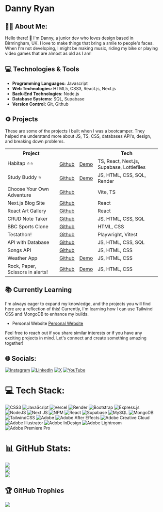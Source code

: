 # Danny Ryan
## 🧙‍♂️ About Me:

Hello there! 👋 I'm Danny, a junior dev who loves design based in Birmingham, UK. I love to make things that bring a smile to people's faces. When I'm not developing, I might be making music, riding my bike or playing video games that are almost as old as I am!

## 💻 Technologies & Tools

- **Programming Languages:** Javascript
- **Web Technologies:** HTML5, CSS3, React.js, Next.js
- **Back-End Technologies:** Node.js
- **Database Systems:** SQL, Supabase
- **Version Control:** Git, Github

## ⚙ Projects

These are some of the projects I built when I was a bootcamper. They helped me understand more about JS, TS, CSS, databases API's, design, and breaking down problems.

<table>
  <tr>
    <th>Project</th>
    <th></th>
    <th></th>
    <th>Tech</th>
  </tr>
  <tr>
    <td>Habitap ⭐⭐</td>
    <td><a href="https://github.com/dannykryan/habitap">Github</a></td>
    <td><a href="https://habitap.vercel.app/">Demo</a></td>
    <td>TS, React, Next.js, Supabase, Lottiefiles</td>
  </tr>
  <tr>
    <td>Study Buddy ⭐</td>
    <td><a href="https://github.com/dannykryan/studybuddy">Github</a></td>
    <td><a href="https://study-buddy-9en0.onrender.com/">Demo</a></td>
    <td>JS, HTML, CSS, SQL, Render</td>
  </tr>
  <tr>
    <td>Choose Your Own Adventure</td>
    <td><a href="https://github.com/dannykryan/soc12-typescript-adventure">Github</a></td>
    <td><a href=""></a></td>
    <td>Vite, TS</td>
  </tr>
  <tr>
    <td>Next.js Blog Site</td>
    <td><a href="https://github.com/dannykryan/soc11-next-blog">Github</a></td>
    <td><a href=""></a></td>
    <td>React</td>
  </tr>
  <tr>
    <td>React Art Gallery</td>
    <td><a href="https://github.com/dannykryan/soc10-react-gallery">Github</a></td>
    <td><a href=""></a></td>
    <td>React</td>
  </tr>
  <tr>
    <td>CRUD Note Taker</td>
    <td><a href="https://github.com/dannykryan/soc-9-crud-note-taker">Github</a></td>
    <td><a href=""></a></td>
    <td>JS, HTML, CSS, SQL</td>
  </tr>
  <tr>
    <td>BBC Sports Clone</td>
    <td><a href="https://github.com/dannykryan/soc7-bbcSporks">Github</a></td>
    <td><a href=""></a></td>
    <td>HTML, CSS</td>
  </tr>
  <tr>
    <td>Testathon!</td>
    <td><a href="https://github.com/dannykryan/soc6-testathon">Github</a></td>
    <td><a href=""></a></td>
    <td>Playwright, Vitest</td>
  </tr>
  <tr>
    <td>API with Database</td>
    <td><a href="https://github.com/dannykryan/soc5-apiWithDatabase">Github</a></td>
    <td><a href=""></a></td>
    <td>JS, HTML, CSS, SQL</td>
  </tr>
  <tr>
    <td>Songs API</td>
    <td><a href="https://github.com/dannykryan/soc4-buildAnAPI">Github</a></td>
    <td><a href=""></a></td>
    <td>JS, HTML, CSS</td>
  </tr>
  <tr>
    <td>Weather App</td>
    <td><a href="https://github.com/dannykryan/soc3-weatherApp">Github</a></td>
    <td><a href="https://dannykryan.github.io/soc3-weatherApp">Demo</a></td>
    <td>JS, HTML, CSS</td>
  </tr>
  <tr>
    <td>Rock, Paper, Scissors in alerts!</td>
    <td><a href="https://github.com/dannykryan/soc2-rockPaperScissors">Github</a></td>
    <td><a href="https://github.com/dannykryan/soc2-rockPaperScissors">Demo</a></td>
    <td>JS, HTML, CSS</td>
  </tr>
  
</table>

## 📚 Currently Learning

I'm always eager to expand my knowledge, and the projects you will find here are a reflection of this! Currently, I'm learning how I can use Tailwind CSS and MongoDB to enhance my builds.

- Personal Website [Personal Website](http://www.dannykryan.com)

Feel free to reach out if you share similar interests or if you have any exciting projects in mind. Let's connect and create something amazing together!



## 🌐 Socials:
[![Instagram](https://img.shields.io/badge/Instagram-%23E4405F.svg?logo=Instagram&logoColor=white)](https://instagram.com/danny.k.ryan) [![LinkedIn](https://img.shields.io/badge/LinkedIn-%230077B5.svg?logo=linkedin&logoColor=white)](https://linkedin.com/in/danny-ryan-058752108) [![X](https://img.shields.io/badge/X-black.svg?logo=X&logoColor=white)](https://x.com/dannykryan) [![YouTube](https://img.shields.io/badge/YouTube-%23FF0000.svg?logo=YouTube&logoColor=white)](https://youtube.com/@dannykryan) 

# 💻 Tech Stack:
![CSS3](https://img.shields.io/badge/css3-%231572B6.svg?style=for-the-badge&logo=css3&logoColor=white) ![JavaScript](https://img.shields.io/badge/javascript-%23323330.svg?style=for-the-badge&logo=javascript&logoColor=%23F7DF1E) ![Vercel](https://img.shields.io/badge/vercel-%23000000.svg?style=for-the-badge&logo=vercel&logoColor=white) ![Render](https://img.shields.io/badge/Render-%46E3B7.svg?style=for-the-badge&logo=render&logoColor=white) ![Bootstrap](https://img.shields.io/badge/bootstrap-%238511FA.svg?style=for-the-badge&logo=bootstrap&logoColor=white) ![Express.js](https://img.shields.io/badge/express.js-%23404d59.svg?style=for-the-badge&logo=express&logoColor=%2361DAFB) ![NodeJS](https://img.shields.io/badge/node.js-6DA55F?style=for-the-badge&logo=node.js&logoColor=white) ![Next JS](https://img.shields.io/badge/Next-black?style=for-the-badge&logo=next.js&logoColor=white) ![NPM](https://img.shields.io/badge/NPM-%23CB3837.svg?style=for-the-badge&logo=npm&logoColor=white) ![React](https://img.shields.io/badge/react-%2320232a.svg?style=for-the-badge&logo=react&logoColor=%2361DAFB) ![Supabase](https://img.shields.io/badge/Supabase-3ECF8E?style=for-the-badge&logo=supabase&logoColor=white) ![MySQL](https://img.shields.io/badge/mysql-%2300000f.svg?style=for-the-badge&logo=mysql&logoColor=white) ![MongoDB](https://img.shields.io/badge/MongoDB-%234ea94b.svg?style=for-the-badge&logo=mongodb&logoColor=white) ![TailwindCSS](https://img.shields.io/badge/tailwindcss-%2338B2AC.svg?style=for-the-badge&logo=tailwind-css&logoColor=white) ![Adobe](https://img.shields.io/badge/adobe-%23FF0000.svg?style=for-the-badge&logo=adobe&logoColor=white) ![Adobe After Effects](https://img.shields.io/badge/Adobe%20After%20Effects-9999FF.svg?style=for-the-badge&logo=Adobe%20After%20Effects&logoColor=white) ![Adobe Creative Cloud](https://img.shields.io/badge/Adobe%20Creative%20Cloud-DA1F26.svg?style=for-the-badge&logo=Adobe%20Creative%20Cloud&logoColor=white) ![Adobe Illustrator](https://img.shields.io/badge/adobe%20illustrator-%23FF9A00.svg?style=for-the-badge&logo=adobe%20illustrator&logoColor=white) ![Adobe InDesign](https://img.shields.io/badge/Adobe%20InDesign-49021F?style=for-the-badge&logo=adobeindesign&logoColor=FF3366) ![Adobe Lightroom](https://img.shields.io/badge/Adobe%20Lightroom-31A8FF.svg?style=for-the-badge&logo=Adobe%20Lightroom&logoColor=white) ![Adobe Premiere Pro](https://img.shields.io/badge/Adobe%20Premiere%20Pro-9999FF.svg?style=for-the-badge&logo=Adobe%20Premiere%20Pro&logoColor=white)
# 📊 GitHub Stats:
![](https://github-readme-stats.vercel.app/api?username=dannykryan&theme=dark&hide_border=false&include_all_commits=false&count_private=false)<br/>
![](https://github-readme-streak-stats.herokuapp.com/?user=dannykryan&theme=dark&hide_border=false)<br/>
![](https://github-readme-stats.vercel.app/api/top-langs/?username=dannykryan&theme=dark&hide_border=false&include_all_commits=false&count_private=false&layout=compact)

## 🏆 GitHub Trophies
![](https://github-profile-trophy.vercel.app/?username=dannykryan&theme=radical&no-frame=true&no-bg=false&margin-w=4)

</font>
